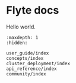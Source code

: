 # Flyte docs

Hello world.

```{toctree}
:maxdepth: 1
:hidden:

user_guide/index
concepts/index
cluster_deployment/index
api_reference/index
community/index
```